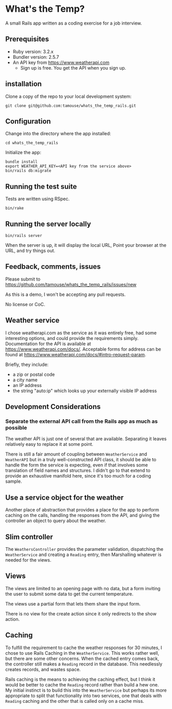 # What's the Temp?

A small Rails app written as a coding exercise for a job interview.

## Prerequisites

* Ruby version: 3.2.x
* Bundler version: 2.5.7
* An API key from https://www.weatherapi.com
  - Sign up is free. You get the API when you sign up.

## installation

Clone a copy of the repo to your local development system:

    git clone git@github.com:tamouse/whats_the_temp_rails.git

## Configuration

Change into the directory where the app installed:

    cd whats_the_temp_rails

Initialize the app:

    bundle install 
    export WEATHER_API_KEY=<API key from the service above>
    bin/rails db:migrate
  
## Running the test suite

Tests are written using RSpec.

    bin/rake
      
## Running the server locally

    bin/rails server

When the server is up, it will display the local URL, Point your browser at the URL, and try things out.

## Feedback, comments, issues

Please submit to <https://github.com/tamouse/whats_the_temp_rails/issues/new>

As this is a demo, I won't be accepting any pull requests.

No license or CoC.

## Weather service

I chose weatherapi.com as the service as it was entirely free, had some interesting options, and could provide the requirements simply.
Documentation for the API is available at <https://www.weatherapi.com/docs/>. 
Acceptable forms for address can be found at <https://www.weatherapi.com/docs/#intro-request-param>.

Briefly, they include:

* a zip or postal code
* a city name
* an IP address
* the string "auto:ip" which looks up your externally visible IP address 

## Development Considerations

### Separate the external API call from the Rails app as much as possible

The weather API is just one of several that are available. Separating it leaves relatively easy to replace it at some point.

There is still a fair amount of coupling between `WeatherService` and `WeatherAPI` but in a truly well-constructed API class, it should be able to handle the form the service is expecting, even if that involves some translation of field names and structures. I didn't go to that extend to provide an exhaustive manifold here, since it's too much for a coding sample.

## Use a service object for the weather

Another place of abstraction that provides a place for the app to perform caching on the calls, handling the responses from the API, and giving the controller an object to query about the weather.

## Slim controller

The `WeathersController` provides the parameter validation, dispatching the `WeatherService` and creating a `Reading` entry, then Marshalling whatever is needed for the views.

## Views 

The views are limited to an opening page with no data, but a form inviting the user to submit some data to get the current temperature.

The views use a partial form that lets them share the input form.

There is no view for the create action since it only redirects to the show action.

## Caching

To fulfill the requirement to cache the weather responses for 30 minutes, I chose to use Rails Caching in the `WeatherService`. This works rather well, but there are some other concerns.
When the cached entry comes back, the controller still makes a `Reading` record in the database. This needlessly creates records, and wastes space.

Rails caching is the means to achieving the caching effect, but I think it would be better to cache the `Reading` record rather than build a hew one. My initial instinct is to build this into the `WeatherService` but perhaps its more appropriate to split that functionality into two services, one that deals with `Reading` caching and the other that is called only on a cache miss.

